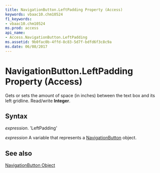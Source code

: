 ```yaml
---
title: NavigationButton.LeftPadding Property (Access)
keywords: vbaac10.chm10524
f1_keywords:
- vbaac10.chm10524
ms.prod: access
api_name:
- Access.NavigationButton.LeftPadding
ms.assetid: 9b0fac0b-4ffd-8c83-5d7f-bdfd6f3c8c9a
ms.date: 06/08/2017
---
```



# NavigationButton.LeftPadding Property (Access)

Gets or sets the amount of space (in inches) between the text box and its left gridline. Read/write  **Integer**.


## Syntax

 _expression_. 'LeftPadding'

 _expression_ A variable that represents a [NavigationButton](./Access.NavigationButton.md) object.


## See also


[NavigationButton Object](Access.NavigationButton.md)

